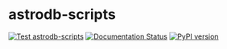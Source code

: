 # astrodb-scripts
[![Test astrodb-scripts](https://github.com/astrodbtoolkit/astrodb-scripts/actions/workflows/run_tests.yml/badge.svg)](https://github.com/astrodbtoolkit/astrodb-scripts/actions/workflows/run_tests.yml)
[![Documentation Status](https://readthedocs.org/projects/astrodb-scripts/badge/?version=latest)](https://astrodb-scripts.readthedocs.io/en/latest/?badge=latest)
[![PyPI version](https://badge.fury.io/py/astrodb-scripts.svg)](https://badge.fury.io/py/astrodb-scripts)


